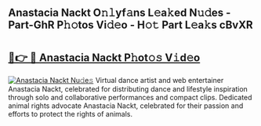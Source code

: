 ## Anastacia Nackt O𝚗𝚕yf𝚊ns L𝚎a𝚔ed N𝚞𝚍es - Part-GhR P𝚑𝚘tos Vi𝚍𝚎o - H𝚘𝚝 Part L𝚎a𝚔s cBvXR

# <h2><a href="http://kfefdh.oniu.top/?m=Anastacia+Nackt">🔗👉 🔴 Anastacia Nackt P𝚑ot𝚘𝚜 V𝚒d𝚎o</a></h2>

[![Anastacia Nackt Nu𝚍e𝚜](https://i.imgur.com/0qMVB7G.gif)](http://kfefdh.oniu.top/?m=Anastacia+Nackt)
Virtual dance artist and web entertainer Anastacia Nackt, celebrated for distributing dance and lifestyle inspiration through solo and collaborative performances and compact clips. Dedicated animal rights advocate Anastacia Nackt, celebrated for their passion and efforts to protect the rights of animals.  
